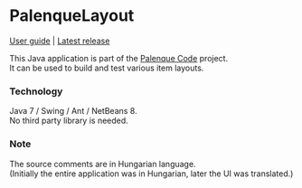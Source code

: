 # PalenqueLayout

[User guide](http://akusius.github.io/palenque/applay.html) |
[Latest release](https://github.com/akusius/palenque-layout/releases/latest)

This Java application is part of the [Palenque Code](http://akusius.github.io/palenque/) project.  
It can be used to build and test various item layouts.

### Technology
Java 7 / Swing / Ant / NetBeans 8.  
No third party library is needed.

### Note
The source comments are in Hungarian language.  
(Initially the entire application was in Hungarian, later the UI was translated.)
